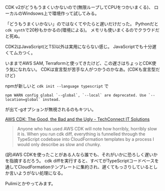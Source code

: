 CDK v2がどうもうまくいかないので(無限ループしてCPUをつかいまくる)、
ローカルのWindsows上で環境作って試してみる。

「どうもうまくいかない」のではなくてやたらと遅いだけだった。
Pythonだと`cdk synth`で20秒もかかるの(環境による)。
メモリも使いまくるのでクラウドだと死ぬ。

CDK2はJavaScript(とTS)以外は実用にならない感じ。
JavaScriptでも十分遅くてムカつく。

いままでAWS SAM, Terraformと使ってきたけど、この遅さはちょっとCDK使う気になれない。
CDKは宣言型が苦手な人がつかうのかなあ。(CDKも宣言型だけど)

npmが新しいと `cdk init --language typescript` で

```
npm WARN config global `--global`, `--local` are deprecated. Use `--location=global` instead.
```

が出て-gオプションが無視されるのもキツい。

[AWS CDK: The Good, the Bad and the Ugly - TechConnect IT Solutions](https://techconnect.com.au/aws-cdk-the-good-the-bad-and-the-ugly/)

> Anyone who has used AWS CDK will note how horribly, horribly slow it is. When you run cdk diff, everything is funnelled through the TypeScript codebase into CloudFormation templates by a process I would only describe as slow and chunky.

(訳)AWS CDKを使ったことがある人なら誰でも、それがいかに恐ろしく遅いかを指摘するだろう。
cdk diffを実行すると、すべてがTypeScriptコードベースを通してCloudFormationテンプレートに集約され、遅くてもっさりしているとしか言いようがない処理になる。

Pulimiとかやってみます。
